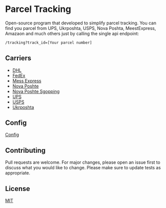 # Parcel Tracking

Open-source program that developed to simplify parcel tracking.
You can find you parcel from UPS, Ukrposhta, USPS, Nova Poshta, MeestExpress, Amazaon and much others just by calling
the single api endpoint:

```bash
/tracking?track_id=[Your parcel number]
```
## Carriers
* [DHL](./pkg/determine-delivery/carriers/dhl)
* [FedEx](./pkg/determine-delivery/carriers/fedex)
* [Mess Express](./pkg/determine-delivery/carriers/me)
* [Nova Poshte](./pkg/determine-delivery/carriers/np)
* [Nova Poshte Sgopping](./pkg/determine-delivery/carriers/np-shopping)
* [UPS](./pkg/determine-delivery/carriers/ups)
* [USPS](./pkg/determine-delivery/carriers/usps)
* [Ukrposhta](./pkg/determine-delivery/carriers/ukrposhta)

## Config
[Config](./dependencies)

## Contributing
Pull requests are welcome. For major changes, please open an issue first to discuss what you would like to change.
Please make sure to update tests as appropriate.

## License
[MIT](LICENSE.md)
